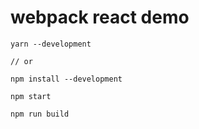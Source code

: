 # webpack react demo

```
yarn --development 

// or

npm install --development 
```


```
npm start
```


```
npm run build
```
